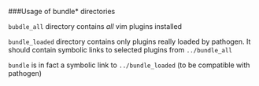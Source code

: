 ###Usage of bundle* directories

`bubdle_all` directory contains *all* vim plugins installed 

`bundle_loaded` directory contains only plugins really loaded by pathogen. 
It should contain symbolic links to selected plugins from `../bundle_all`

`bundle` is in fact a symbolic link to `../bundle_loaded` (to be compatible with pathogen)

